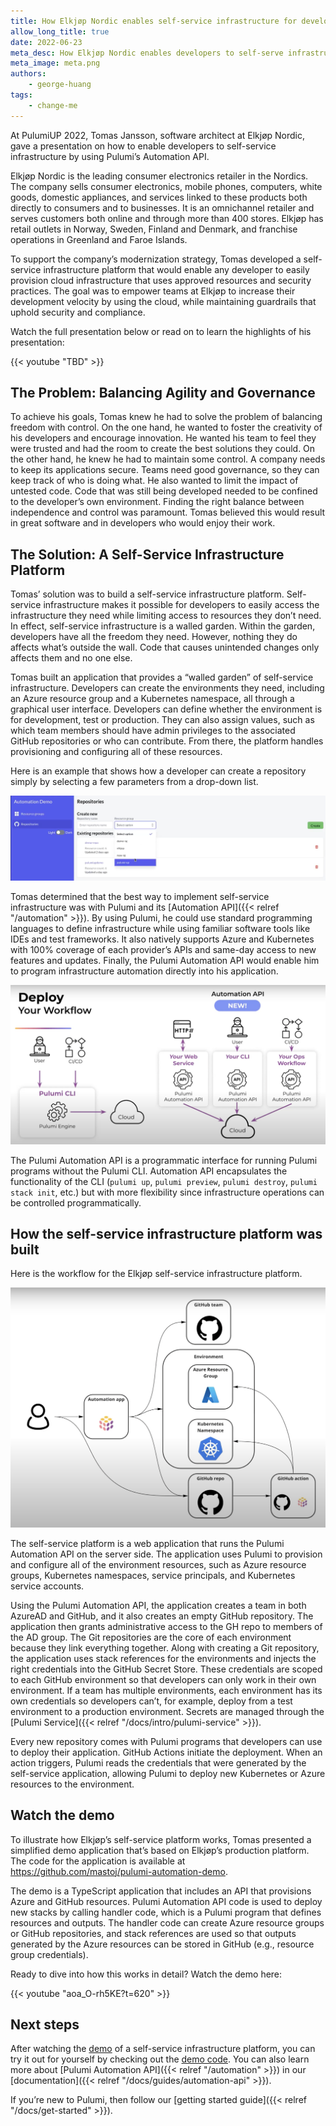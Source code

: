 ```yaml
---
title: How Elkjøp Nordic enables self-service infrastructure for developers
allow_long_title: true
date: 2022-06-23
meta_desc: How Elkjøp Nordic enables developers to self-serve infrastructure
meta_image: meta.png
authors:
    - george-huang
tags:
    - change-me
---
```


At PulumiUP 2022, Tomas Jansson, software architect at Elkjøp Nordic, gave a presentation on how to enable developers to self-service infrastructure by using Pulumi’s Automation API.

Elkjøp Nordic is the leading consumer electronics retailer in the Nordics. The company sells consumer electronics, mobile phones, computers, white goods, domestic appliances, and services linked to these products both directly to consumers and to businesses. It is an omnichannel retailer and serves customers both online and through more than 400 stores. Elkjøp has retail outlets in Norway, Sweden, Finland and Denmark, and franchise operations in Greenland and Faroe Islands.

To support the company’s modernization strategy, Tomas developed a self-service infrastructure platform that would enable any developer to easily provision cloud infrastructure that uses approved resources and security practices. The goal was to empower teams at Elkjøp to increase their development velocity by using the cloud, while maintaining guardrails that uphold security and compliance.

Watch the full presentation below or read on to learn the highlights of his presentation:

{{< youtube "TBD" >}}

## The Problem: Balancing Agility and Governance

To achieve his goals, Tomas knew he had to solve the problem of balancing freedom with control. On the one hand, he wanted to foster the creativity of his developers and encourage innovation. He wanted his team to feel they were trusted and had the room to create the best solutions they could. On the other hand, he knew he had to maintain some control. A company needs to keep its applications secure. Teams need good governance, so they can keep track of who is doing what. He also wanted to limit the impact of untested code. Code that was still being developed needed to be confined to the developer’s own environment. Finding the right balance between independence and control was paramount. Tomas believed this would result in great software and in developers who would enjoy their work.

## The Solution: A Self-Service Infrastructure Platform

Tomas’ solution was to build a self-service infrastructure platform. Self-service infrastructure makes it possible for developers to easily access the infrastructure they need while limiting access to resources they don’t need. In effect, self-service infrastructure is a walled garden. Within the garden, developers have all the freedom they need. However, nothing they do affects what’s outside the wall. Code that causes unintended changes only affects them and no one else.

Tomas built an application that provides a “walled garden” of self-service infrastructure. Developers can create the environments they need, including an Azure resource group and a Kubernetes namespace, all through a graphical user interface. Developers can define whether the environment is for development, test or production. They can also assign values, such as which team members should have admin privileges to the associated GitHub repositories or who can contribute. From there, the platform handles provisioning and configuring all of these resources.

Here is an example that shows how a developer can create a repository simply by selecting a few parameters from a drop-down list.

![Creating a new repository](./create-repo.png)

Tomas determined that the best way to implement self-service infrastructure was with Pulumi and its [Automation API]({{< relref "/automation" >}}). By using Pulumi, he could use standard programming languages to define infrastructure while using familiar software tools like IDEs and test frameworks. It also natively supports Azure and Kubernetes with 100% coverage of each provider’s APIs and same-day access to new features and updates. Finally, the Pulumi Automation API would enable him to program infrastructure automation directly into his application.

![Deploying with the Pulumi CLI and Automation API](./automation-api-diagram.png)

The Pulumi Automation API is a programmatic interface for running Pulumi programs without the Pulumi CLI. Automation API encapsulates the functionality of the CLI (`pulumi up`, `pulumi preview`, `pulumi destroy`, `pulumi stack init`, etc.) but with more flexibility since infrastructure operations can be controlled programmatically.

## How the self-service infrastructure platform was built

Here is the workflow for the Elkjøp self-service infrastructure platform.

![The Elkjøp self-service infrastructure platform](./elkjop-platform-diagram.png)

The self-service platform is a web application that runs the Pulumi Automation API on the server side. The application uses Pulumi to provision and configure all of the environment resources, such as Azure resource groups, Kubernetes namespaces, service principals, and Kubernetes service accounts.

Using the Pulumi Automation API, the application creates a team in both AzureAD and GitHub, and it also creates an empty GitHub repository. The application then grants administrative access to the GH repo to members of the AD group. The Git repositories are the core of each environment because they link everything together. Along with creating a Git repository, the application uses stack references for the environments and injects the right credentials into the GitHub Secret Store. These credentials are scoped to each GitHub environment so that developers can only work in their own environment. If a team has multiple environments, each environment has its own credentials so developers can’t, for example, deploy from a test environment to a production environment. Secrets are managed through the [Pulumi Service]({{< relref "/docs/intro/pulumi-service" >}}).

Every new repository comes with Pulumi programs that developers can use to deploy their application. GitHub Actions initiate the deployment. When an action triggers, Pulumi reads the credentials that were generated by the self-service application, allowing Pulumi to deploy new Kubernetes or Azure resources to the environment.

## Watch the demo

To illustrate how Elkjøp’s self-service platform works, Tomas presented a simplified demo application that’s based on Elkjøp’s production platform. The code for the application is available at <https://github.com/mastoj/pulumi-automation-demo>.

The demo is a TypeScript application that includes an API that provisions Azure and GitHub resources. Pulumi Automation API code is used to deploy new stacks by calling handler code, which is a Pulumi program that defines resources and outputs. The handler code can create Azure resource groups or GitHub repositories, and stack references are used so that outputs generated by the Azure resources can be stored in GitHub (e.g., resource group credentials).

Ready to dive into how this works in detail? Watch the demo here:

{{< youtube "aoa_O-rh5KE?t=620" >}}

## Next steps

After watching the [demo](https://youtu.be/aoa_O-rh5KE?list=PLyy8Vx2ZoWlpcvhSsUXdT5CXjRwAaM_My&t=620) of a self-service infrastructure platform, you can try it out for yourself by checking out the [demo code](https://github.com/mastoj/pulumi-automation-demo). You can also learn more about [Pulumi Automation API]({{< relref "/automation" >}}) in our [documentation]({{< relref "/docs/guides/automation-api" >}}).

If you’re new to Pulumi, then follow our [getting started guide]({{< relref "/docs/get-started" >}}).
